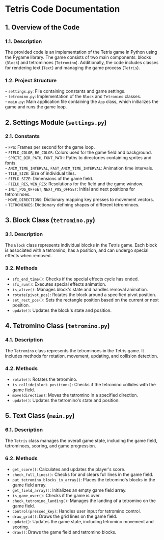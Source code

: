 <h1>Tetris Code Documentation</h1>

<h2>1. Overview of the Code</h2>

<h3>1.1. Description</h3>
<p>
    The provided code is an implementation of the Tetris game in Python using the Pygame library. The game consists
    of two main components: blocks (<code>Block</code>) and tetrominoes (<code>Tetromino</code>). Additionally, the
    code includes classes for rendering text (<code>Text</code>) and managing the game process (<code>Tetris</code>).
</p>

<h3>1.2. Project Structure</h3>
<p>
    - <code>settings.py</code>: File containing constants and game settings.<br>
    - <code>tetromino.py</code>: Implementation of the <code>Block</code> and <code>Tetromino</code> classes.<br>
    - <code>main.py</code>: Main application file containing the <code>App</code> class, which initializes the
    game and runs the game loop.
</p>

<h2>2. Settings Module (<code>settings.py</code>)</h2>

<h3>2.1. Constants</h3>
<p>
    - <code>FPS</code>: Frames per second for the game loop.<br>
    - <code>FIELD_COLOR</code>, <code>BG_COLOR</code>: Colors used for the game field and background.<br>
    - <code>SPRITE_DIR_PATH</code>, <code>FONT_PATH</code>: Paths to directories containing sprites and fonts.<br>
    - <code>ANIM_TIME_INTERVAL</code>, <code>FAST_ANIM_TIME_INTERVAL</code>: Animation time intervals.<br>
    - <code>TILE_SIZE</code>: Size of individual tiles.<br>
    - <code>FIELD_SIZE</code>: Dimensions of the game field.<br>
    - <code>FIELD_RES</code>, <code>WIN_RES</code>: Resolutions for the field and the game window.<br>
    - <code>INIT_POS_OFFSET</code>, <code>NEXT_POS_OFFSET</code>: Initial and next positions for tetrominoes.<br>
    - <code>MOVE_DIRECTIONS</code>: Dictionary mapping key presses to movement vectors.<br>
    - <code>TETROMINOES</code>: Dictionary defining shapes of different tetrominoes.
</p>

<h2>3. Block Class (<code>tetromino.py</code>)</h2>

<h3>3.1. Description</h3>
<p>
    The <code>Block</code> class represents individual blocks in the Tetris game. Each block is associated with a
    tetromino, has a position, and can undergo special effects when removed.
</p>

<h3>3.2. Methods</h3>
<ul>
    <li><code>sfx_end_time()</code>: Checks if the special effects cycle has ended.</li>
    <li><code>sfx_run()</code>: Executes special effects animation.</li>
    <li><code>is_alive()</code>: Manages block's state and handles removal animation.</li>
    <li><code>rotate(pivot_pos)</code>: Rotates the block around a specified pivot position.</li>
    <li><code>set_rect_pos()</code>: Sets the rectangle position based on the current or next position.</li>
    <li><code>update()</code>: Updates the block's state and position.</li>
</ul>

<h2>4. Tetromino Class (<code>tetromino.py</code>)</h2>

<h3>4.1. Description</h3>
<p>
    The <code>Tetromino</code> class represents the tetrominoes in the Tetris game. It includes methods for rotation,
    movement, updating, and collision detection.
</p>

<h3>4.2. Methods</h3>
<ul>
    <li><code>rotate()</code>: Rotates the tetromino.</li>
    <li><code>is_collide(block_positions)</code>: Checks if the tetromino collides with the game field.</li>
    <li><code>move(direction)</code>: Moves the tetromino in a specified direction.</li>
    <li><code>update()</code>: Updates the tetromino's state and position.</li>
</ul>

<h2>5. Text Class (<code>main.py</code>)</h2>

<h3>6.1. Description</h3>
<p>
    The <code>Tetris</code> class manages the overall game state, including the game field, tetrominoes, scoring, and
    game progression.
</p>

<h3>6.2. Methods</h3>
<ul>
    <li><code>get_score()</code>: Calculates and updates the player's score.</li>
    <li><code>check_full_lines()</code>: Checks for and clears full lines in the game field.</li>
    <li><code>put_tetromino_blocks_in_array()</code>: Places the tetromino's blocks in the game field array.</li>
    <li><code>get_field_array()</code>: Initializes an empty game field array.</li>
    <li><code>is_game_over()</code>: Checks if the game is over.</li>
    <li><code>check_tetromino_landing()</code>: Manages the landing of a tetromino on the game field.</li>
    <li><code>control(pressed_key)</code>: Handles user input for tetromino control.</li>
    <li><code>draw_grid()</code>: Draws the grid lines on the game field.</li>
    <li><code>update()</code>: Updates the game state, including tetromino movement and scoring.</li>
    <li><code>draw()</code>: Draws the game field and tetromino blocks.</li>
</ul>